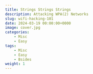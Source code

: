 ```yaml
---
title: Strings Strings Strings
description: Attacking WPA(2) Networks
slug: wifi-hacking-101
date: 2024-03-19 00:00:00+0000
image: cover.jpg
categories:
    - Misc
    - Easy
tags:
    - Misc
    - Easy
    - Bsides
weight: 1
---
```

